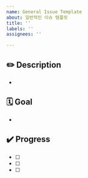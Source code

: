 ```yaml
---
name: General Issue Template
about: 일반적인 이슈 템플릿
title: ''
labels: ''
assignees: ''

---
```


## ✏️ Description

- 

## 🗓️ Goal

- 

## ✔️ Progress

- [ ]  
- [ ]  
- [ ]
